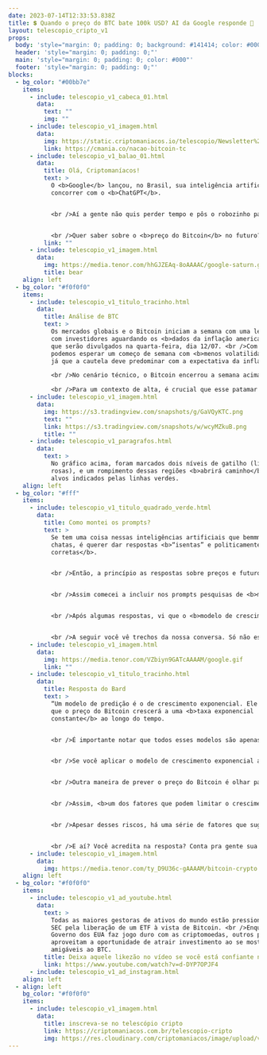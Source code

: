 ```yaml
---
date: 2023-07-14T12:33:53.838Z
title: 💲 Quando o preço do BTC bate 100k USD? AI da Google responde 🤖
layout: telescopio_cripto_v1
props:
  body: 'style="margin: 0; padding: 0; background: #141414; color: #000"'
  header: 'style="margin: 0; padding: 0;"'
  main: 'style="margin: 0; padding: 0; color: #000"'
  footer: 'style="margin: 0; padding: 0;"'
blocks:
  - bg_color: "#00bb7e"
    items:
      - include: telescopio_v1_cabeca_01.html
        data:
          text: ""
          img: ""
      - include: telescopio_v1_imagem.html
        data:
          img: https://static.criptomaniacos.io/telescopio/Newsletter%20-%20Copia%202.png
          link: https://cmania.co/nacao-bitcoin-tc
      - include: telescopio_v1_balao_01.html
        data:
          title: Olá, Criptomaníacos!
          text: >
            O <b>Google</b> lançou, no Brasil, sua inteligência artificial para
            concorrer com o <b>ChatGPT</b>.


            <br />Aí a gente não quis perder tempo e pôs o robozinho para responder perguntas polêmicas pra gente.


            <br />Quer saber sobre o <b>preço do Bitcoin</b> no futuro? Confira na edição de hoje a resposta do <b>Bard, a AI da Google</b>!
          link: ""
      - include: telescopio_v1_imagem.html
        data:
          img: https://media.tenor.com/hhGJZEAq-8oAAAAC/google-saturn.gif
          title: bear
    align: left
  - bg_color: "#f0f0f0"
    items:
      - include: telescopio_v1_titulo_tracinho.html
        data:
          title: Análise de BTC
          text: >
            Os mercados globais e o Bitcoin iniciam a semana com uma leve baixa,
            com investidores aguardando os <b>dados da inflação americana</b>
            que serão divulgados na quarta-feira, dia 12/07. <br />Com isso,
            podemos esperar um começo de semana com <b>menos volatilidade</b>,
            já que a cautela deve predominar com a expectativa da inflação.

            <br />No cenário técnico, o Bitcoin encerrou a semana acima do suporte em <b>$30.000</b> e está lutando para se manter acima desse nível, especialmente em relação ao suporte chave de curto prazo, localizado em <b>$29.700</b>, que é importante para a consolidação atual.

            <br />Para um contexto de alta, é crucial que esse patamar seja mantido para que ocorra um movimento de continuação acima dos <b>$32.000</b>.
      - include: telescopio_v1_imagem.html
        data:
          img: https://s3.tradingview.com/snapshots/g/GaVQyKTC.png
          text: ""
          link: https://s3.tradingview.com/snapshots/w/wcyMZkuB.png
          title: ""
      - include: telescopio_v1_paragrafos.html
        data:
          text: >
            No gráfico acima, foram marcados dois níveis de gatilho (linhas
            rosas), e um rompimento dessas regiões <b>abrirá caminho</b> para os
            alvos indicados pelas linhas verdes.
    align: left
  - bg_color: "#fff"
    items:
      - include: telescopio_v1_titulo_quadrado_verde.html
        data:
          title: Como montei os prompts?
          text: >
            Se tem uma coisa nessas inteligências artificiais que bemmm são
            chatas, é querer dar respostas <b>“isentas” e politicamente
            corretas</b>.


            <br />Então, a princípio as respostas sobre preços e futuro do Bitcoin estavam <b>vazias e sem nada interessante</b>.


            <br />Assim comecei a incluir nos prompts pesquisas de <b>modelos estatísticos</b> para predição de preço e deixei os pedidos baseados em <b>modelos matemáticos</b>.


            <br />Após algumas respostas, vi que o <b>modelo de crescimento exponencial</b> era o mais citado pelo Bard e então dei um “ultimato” para ele: queria saber, baseado neste modelo de predição, quando o preço do Bitcoin alcançaria <b>100 mil doletinhas</b>.


            <br />A seguir você vê trechos da nossa conversa. Só não espalha as minhas DM com o   Google por aí, viu?
      - include: telescopio_v1_imagem.html
        data:
          img: https://media.tenor.com/VZbiyn9GATcAAAAM/google.gif
          link: ""
      - include: telescopio_v1_titulo_tracinho.html
        data:
          title: Resposta do Bard
          text: >
            “Um modelo de predição é o de crescimento exponencial. Ele assume
            que o preço do Bitcoin crescerá a uma <b>taxa exponencial
            constante</b> ao longo do tempo.


            <br />É importante notar que todos esses modelos são apenas simulações, e <b>não há garantia</b> de que o preço do Bitcoin chegará a US$ 100.000. No entanto, esses modelos fornecem uma maneira de <b>estimar</b> quando o preço do Bitcoin pode chegar a esse nível.


            <br />Se você aplicar o modelo de crescimento exponencial ao preço do Bitcoin com base em dados históricos, ele prevê que o preço do Bitcoin atingirá US$ 100.000 em algum momento <b>entre 2024 e 2025</b>. 


            <br />Outra maneira de prever o preço do Bitcoin é olhar para os fatores que podem afetar o preço do Bitcoin. Esses fatores incluem a regulamentação, a adoção e a escassez do Bitcoin.


            <br />Assim, <b>um dos fatores que podem limitar o crescimento do Bitcoin é a regulamentação</b>. Alguns governos estão considerando regulamentar o Bitcoin, o que pode tornar mais difícil ou caro para os investidores comprar e vender o ativo.


            <br />Apesar desses riscos, há uma série de fatores que sugerem que o Bitcoin continua a crescer no futuro. A <b>escassez, a crescente adoção e a popularidade</b> entre os investidores institucionais são fatores que podem impulsionar o preço do Bitcoin no futuro.”


            <br />E aí? Você acredita na resposta? Conta pra gente sua opinião nos nossos grupos e redes sociais!
      - include: telescopio_v1_imagem.html
        data:
          img: https://media.tenor.com/ty_D9U36c-gAAAAM/bitcoin-crypto.gif
    align: left
  - bg_color: "#f0f0f0"
    items:
      - include: telescopio_v1_ad_youtube.html
        data:
          text: >
            Todas as maiores gestoras de ativos do mundo estão pressionando a
            SEC pela liberação de um ETF à vista de Bitcoin. <br />Enquanto o
            Governo dos EUA faz jogo duro com as criptomoedas, outros países
            aproveitam a oportunidade de atrair investimento ao se mostrarem
            amigáveis ao BTC. 
          title: Deixa aquele likezão no vídeo se você está confiante no BTC!
          link: https://www.youtube.com/watch?v=d-DYP7OPJF4
      - include: telescopio_v1_ad_instagram.html
    align: left
  - align: left
    bg_color: "#f0f0f0"
    items:
      - include: telescopio_v1_imagem.html
        data:
          title: inscreva-se no telescópio cripto
          link: https://criptomaniacos.com.br/telescopio-cripto
          img: https://res.cloudinary.com/criptomaniacos/image/upload/v1662133224/telescopio/inscreva-se-telescopio.png
---
```

